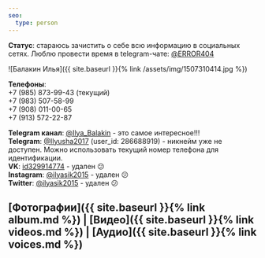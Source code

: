 ```yaml
---
seo:
  type: person
---
```


**Статус**: стараюсь зачистить о себе всю информацию в социальных сетях. Люблю провести время в telegram-чате: [@ERROR404](https://t.me/error404rorre)

![Балакин Илья]({{ site.baseurl }}{% link /assets/img/1507310414.jpg  %})

**Телефоны**:  
+7 (985) 873-99-43 (текущий)  
+7 (983) 507-58-99  
+7 (908) 011-00-65  
+7 (913) 572-22-87  
  
**Telegram канал**: [@Ilya_Balakin](https://t.me/Ilya_Balakin) - это самое интересное!!!  
**Telegram**: [@Ilyusha2017](https://t.me/Ilyusha2017) (user_id: 286688919) - никнейм уже не доступен. Можно использовать текущий номер телефона для идентификации.  
**VK**: [id329914774](https://vk.com/id329914774) - удален  :confused:  
**Instagram**: [@ilyasik2015](https://www.instagram.com/ilyasik2015/) - удален  :confused:  
**Twitter**: [@ilyasik2015](https://twitter.com/ilyasik2015) - удален  :confused:  

## [Фотографии]({{ site.baseurl }}{% link album.md  %}) | [Видео]({{ site.baseurl }}{% link videos.md  %}) | [Аудио]({{ site.baseurl }}{% link voices.md  %})
